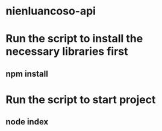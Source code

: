 ﻿# nienluancoso-api
 
 # Run the script to install the necessary libraries first
 ## npm install
 
 # Run the script to start project
 ## node index
